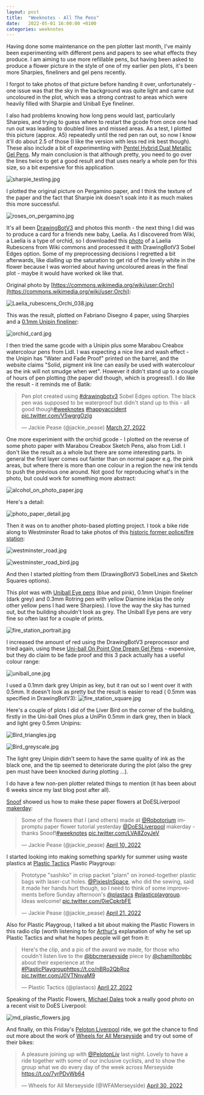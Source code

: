 ```yaml
---
layout: post
title:  "Weeknotes - All The Pens"
date:   2022-05-01 16:00:00 +0100
categories: weeknotes
---
```


Having done some maintenance on the pen plotter last month, I've mainly been experimenting with different pens and papers to see what effects they produce. I am aiming to use more refillable pens, but having been asked to produce a flower picture in the style of one of my earlier pen plots, it's been more Sharpies, fineliners and gel pens recently.

I forgot to take photos of that picture before handing it over, unfortunately - one issue was that the sky in the background was quite light and came out uncoloured in the plot, which was a strong contrast to areas which were heavily filled with Sharpie and Uniball Eye fineliner.

I also had problems knowing how long pens would last, particularly Sharpies, and trying to guess where to restart the gcode from once one had run out was leading to doubled lines and missed areas. As a test, I plotted this picture (approx. A5) repeatedly until the red pen ran out, so now I know it'll do about 2.5 of those (I like the version with less red ink best though). These also include a bit of experimenting with [Pentel Hybrid Dual Metallic Gel Pens](https://www.pentel.co.uk/product/pentel-hybrid-dual-metallic-gel-pen-k110/). My main conclusion is that although pretty, you need to go over the lines twice to get a good result and that uses nearly a whole pen for this size, so a bit expensive for this application.

![sharpie_testing.jpg](https://jackiepease.github.io/assets/weeknotes_20220501/sharpie_testing.jpg)

I plotted the original picture on Pergamino paper, and I think the texture of the paper and the fact that Sharpie ink doesn't soak into it as much makes this more successful.

![roses_on_pergamino.jpg](https://jackiepease.github.io/assets/weeknotes_20220501/roses_on_pergamino.jpg)


It's all been [DrawingBotV3](https://github.com/SonarSonic/DrawingBotV3) and photos this month - the next thing I did was to produce a card for a friends new baby, Laelia. As I discovered from Wiki, a Laelia is a type of orchid, so I downloaded this [photo](https://commons.wikimedia.org/wiki/Laelia_rubescens#/media/File:Laelia_rubescens_Orchi_038.jpg) of a Laelia Rubescens from Wiki commons and processed it with DrawingBotV3 Sobel Edges option. Some of my preprocessing decisions I regretted a bit afterwards, like dialling up the saturation to get rid of the lovely white in the flower because I was worried about having uncoloured areas in the final plot - maybe it would have worked ok like that.

Original photo by [https://commons.wikimedia.org/wiki/user:Orchi](https://commons.wikimedia.org/wiki/user:Orchi): 

![Laelia_rubescens_Orchi_038.jpg](https://jackiepease.github.io/assets/weeknotes_20220501/Laelia_rubescens_Orchi_038.jpg)


This was the result, plotted on Fabriano Disegno 4 paper, using Sharpies and a [0.1mm Unipin fineliner](https://www.cultpens.com/i/q/UN02216/uni-pin-drawing-pen-black):

![orchid_card.jpg](https://jackiepease.github.io/assets/weeknotes_20220501/orchid_card.jpg)


I then tried the same gcode with a Unipin plus some Marabou Creabox watercolour pens from Lidl. I was expecting a nice line and wash effect - the Unipin has "Water and Fade Proof" printed on the barrel, and the website claims "Solid, pigment ink line can easily be used with watercolour as the ink will not smudge when wet". However it didn't stand up to a couple of hours of pen plotting (the paper did though, which is progress!). I do like the result - it reminds me of Batik:

<blockquote class="twitter-tweet"><p lang="en" dir="ltr">Pen plot created using <a href="https://twitter.com/hashtag/drawingbotv3?src=hash&amp;ref_src=twsrc%5Etfw">#drawingbotv3</a> Sobel Edges option. The black pen was supposed to be waterproof but didn&#39;t stand up to this - all good though<a href="https://twitter.com/hashtag/weeknotes?src=hash&amp;ref_src=twsrc%5Etfw">#weeknotes</a> <a href="https://twitter.com/hashtag/happyaccident?src=hash&amp;ref_src=twsrc%5Etfw">#happyaccident</a> <a href="https://t.co/V5wgrgOzIg">pic.twitter.com/V5wgrgOzIg</a></p>&mdash; Jackie Pease (@jackie_pease) <a href="https://twitter.com/jackie_pease/status/1508213445367377921?ref_src=twsrc%5Etfw">March 27, 2022</a></blockquote> <script async src="https://platform.twitter.com/widgets.js" charset="utf-8"></script>

One more experimient with the orchid gcode - I plotted on the reverse of some photo paper with Marabou Creabox Sketch Pens, also from Lidl. I don't like the result as a whole but there are some interesting parts. In general the first layer comes out fainter than on normal paper e.g. the pink areas, but where there is more than one colour in a region the new ink tends to push the previous one around. Not good for reproducing what's in the photo, but could work for something more abstract:

![alcohol_on_photo_paper.jpg](https://jackiepease.github.io/assets/weeknotes_20220501/alcohol_on_photo_paper.jpg)

Here's a detail:

![photo_paper_detail.jpg](https://jackiepease.github.io/assets/weeknotes_20220501/photo_paper_detail.jpg)


Then it was on to another photo-based plotting project. I took a bike ride along to Westminster Road to take photos of this [historic former police/fire station](https://historicengland.org.uk/listing/the-list/list-entry/1392283): 

![westminster_road.jpg](https://jackiepease.github.io/assets/weeknotes_20220501/westminster_road.jpg)

![westminster_road_bird.jpg](https://jackiepease.github.io/assets/weeknotes_20220501/westminster_road_bird.jpg)

And then I started plotting from them (DrawingBotV3 SobelLines and Sketch Squares options).

This plot was with [Uniball Eye pens](https://www.cultpens.com/i/q/UN00907/uni-ball-eye-rollerball-pen-ub-157) (blue and pink), 0.1mm Unipin fineliner (dark grey) and 0.3mm Rotring pen with yellow Diamine ink(as the only other yellow pens I had were Sharpies). I love the way the sky has turned out, but the building shouldn't look as grey. The Uniball Eye pens are very fine so often last for a couple of prints. 

![fire_station_portrait.jpg](https://jackiepease.github.io/assets/weeknotes_20220501/fire_station_portrait.jpg)


I increased the amount of red using the DrawingBotV3 preprocessor and tried again, using these [Uni-ball On Point One Dream Gel Pens](https://www.cultpens.com/i/q/UN86996/uni-ball-on-point-one-dream-gel-pen-3-pack) - expensive, but they do claim to be fade proof and this 3 pack actually has a useful colour range:

![uniball_one.jpg](https://jackiepease.github.io/assets/weeknotes_20220501/uniball_one.jpg)

I used a 0.1mm dark grey Unipin as key, but it ran out so I went over it with 0.5mm. It doesn't look as pretty but the result is easier to read ( 0.5mm was specified in DrawingBotV3):
![fire_station_square.jpg](https://jackiepease.github.io/assets/weeknotes_20220501/fire_station_square.jpg)

Here's a couple of plots I did of the Liver Bird on the corner of the building, firstly in the Uni-ball Ones plus a UniPin 0.5mm in dark grey, then in black and light grey 0.5mm Unipins:

![Bird_triangles.jpg](https://jackiepease.github.io/assets/weeknotes_20220501/Bird_triangles.jpg)

![Bird_greyscale.jpg](https://jackiepease.github.io/assets/weeknotes_20220501/Bird_greyscale.jpg)

The light grey Unipin didn't seem to have the same quality of ink as the black one, and the tip seemed to deteriorate during the plot (also the grey pen must have been knocked during plotting ...).

I do have a few non-pen plotter related things to mention (it has been about 6 weeks since my last blog post after all).

[Snoof](https://www.instagram.com/robotorium/) showed us how to make these paper flowers at DoESLiverpool [makerday](https://doesliverpool.com/maker-events/):

<blockquote class="twitter-tweet"><p lang="en" dir="ltr">Some of the flowers that I (and others) made at <a href="https://twitter.com/Robotorium?ref_src=twsrc%5Etfw">@Robotorium</a> impromptu paper flower tutorial yesterday <a href="https://twitter.com/DoESLiverpool?ref_src=twsrc%5Etfw">@DoESLiverpool</a> makerday - thanks Snoof!<a href="https://twitter.com/hashtag/weeknotes?src=hash&amp;ref_src=twsrc%5Etfw">#weeknotes</a> <a href="https://t.co/LVA8ZoyJeV">pic.twitter.com/LVA8ZoyJeV</a></p>&mdash; Jackie Pease (@jackie_pease) <a href="https://twitter.com/jackie_pease/status/1513047444786974720?ref_src=twsrc%5Etfw">April 10, 2022</a></blockquote> <script async src="https://platform.twitter.com/widgets.js" charset="utf-8"></script>

I started looking into making something sparkly for summer using waste plastics at [Plastic Tactics](https://plastictactics.com/) Plastic Playgroup:

<blockquote class="twitter-tweet"><p lang="en" dir="ltr">Prototype &quot;sashiko&quot; in crisp packet &quot;plarn&quot; on ironed-together plastic bags with laser-cut holes. <a href="https://twitter.com/PixiesInSpace?ref_src=twsrc%5Etfw">@PixiesInSpace</a>, who did the sewing, said it made her hands hurt though, so I need to think of some improvements before Sunday afternoon&#39;s <a href="https://twitter.com/plastacs?ref_src=twsrc%5Etfw">@plastacs</a> <a href="https://twitter.com/hashtag/plasticplaygroup?src=hash&amp;ref_src=twsrc%5Etfw">#plasticplaygroup</a>. <br>Ideas welcome! <a href="https://t.co/0ieCpkrbFE">pic.twitter.com/0ieCpkrbFE</a></p>&mdash; Jackie Pease (@jackie_pease) <a href="https://twitter.com/jackie_pease/status/1517123059924324353?ref_src=twsrc%5Etfw">April 21, 2022</a></blockquote> <script async src="https://platform.twitter.com/widgets.js" charset="utf-8"></script>

Also for Plastic Playgroup, I talked a bit about making the Plastic Flowers in this radio clip (worth listening to for [Arthur's](https://twitter.com/arthrowl) explanation of why he set up Plastic Tactics and what he hopes people will get from it:

<blockquote class="twitter-tweet"><p lang="en" dir="ltr">Here&#39;s the clip, and a pic of the award we made, for those who couldn&#39;t listen live to the <a href="https://twitter.com/bbcmerseyside?ref_src=twsrc%5Etfw">@bbcmerseyside</a> piece by <a href="https://twitter.com/chamiltonbbc?ref_src=twsrc%5Etfw">@chamiltonbbc</a> about their experience at the <a href="https://twitter.com/hashtag/PlasticPlaygroup?src=hash&amp;ref_src=twsrc%5Etfw">#PlasticPlaygroup</a><a href="https://t.co/nBRo2QbRoz">https://t.co/nBRo2QbRoz</a> <a href="https://t.co/J0VTNnvaM9">pic.twitter.com/J0VTNnvaM9</a></p>&mdash; Plastic Tactics (@plastacs) <a href="https://twitter.com/plastacs/status/1519282787731263489?ref_src=twsrc%5Etfw">April 27, 2022</a></blockquote> <script async src="https://platform.twitter.com/widgets.js" charset="utf-8"></script>

Speaking of the Plastic Flowers, [Michael Dales](https://www.mynameismwd.org/) took a really good photo on a recent visit to DoES Liverpool:

![md_plastic_flowers.jpg](https://jackiepease.github.io/assets/weeknotes_20220501/md_plastic_flowers.jpg)


And finally, on this Friday's [Peloton Liverpool](https://twitter.com/pelotonliv) ride, we got the chance to find out more about the work of [Wheels for All Merseyside](https://wheelsforall.org.uk/) and try out some of their bikes:

<blockquote class="twitter-tweet"><p lang="en" dir="ltr">A pleasure joining up with <a href="https://twitter.com/PelotonLiv?ref_src=twsrc%5Etfw">@PelotonLiv</a> last night. Lovely to have a ride together with some of our inclusive cyclists, and to show the group what we do every day of the week across Merseyside <a href="https://t.co/7yrPDvWb64">https://t.co/7yrPDvWb64</a></p>&mdash; Wheels for All Merseyside (@WFAMerseyside) <a href="https://twitter.com/WFAMerseyside/status/1520431809263280128?ref_src=twsrc%5Etfw">April 30, 2022</a></blockquote> <script async src="https://platform.twitter.com/widgets.js" charset="utf-8"></script> 
